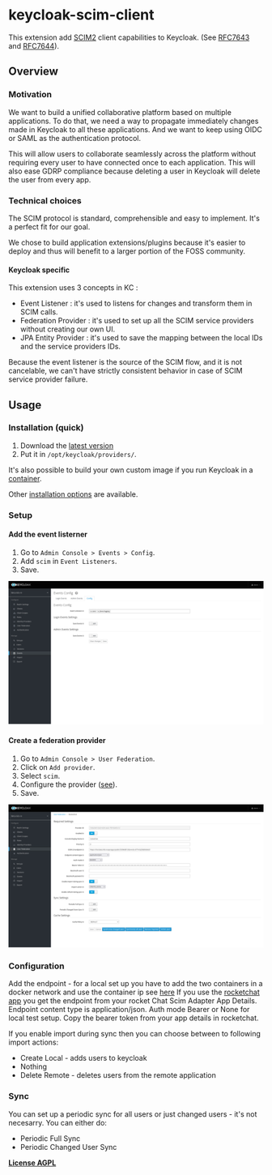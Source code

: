 # keycloak-scim-client

This extension add [SCIM2](http://www.simplecloud.info) client capabilities to Keycloak. (See [RFC7643](https://datatracker.ietf.org/doc/html/rfc7643) and [RFC7644](https://datatracker.ietf.org/doc/html/rfc7644)).

## Overview

### Motivation

We want to build a unified collaborative platform based on multiple applications. To do that, we need a way to propagate immediately changes made in Keycloak to all these applications. And we want to keep using OIDC or SAML as the authentication protocol.

This will allow users to collaborate seamlessly across the platform without requiring every user to have connected once to each application. This will also ease GDRP compliance because deleting a user in Keycloak will delete the user from every app.

### Technical choices

The SCIM protocol is standard, comprehensible and easy to implement. It's a perfect fit for our goal.

We chose to build application extensions/plugins because it's easier to deploy and thus will benefit to a larger portion of the FOSS community.

#### Keycloak specific

This extension uses 3 concepts in KC :
- Event Listener : it's used to listens for changes and transform them in SCIM calls.
- Federation Provider : it's used to set up all the SCIM service providers without creating our own UI.
- JPA Entity Provider : it's used to save the mapping between the local IDs and the service providers IDs.

Because the event listener is the source of the SCIM flow, and it is not cancelable, we can't have strictly consistent behavior in case of SCIM service provider failure. 

## Usage

### Installation (quick)

1. Download the [latest version](https://lab.libreho.st/libre.sh/scim/keycloak-scim/-/jobs/artifacts/main/raw/build/libs/keycloak-scim-1.0-SNAPSHOT-all.jar?job=package)
2. Put it in `/opt/keycloak/providers/`.

It's also possible to build your own custom image if you run Keycloak in a [container](/docs/container.md).

Other [installation options](/docs/installation.md) are available.

### Setup

#### Add the event listerner

1. Go to `Admin Console > Events > Config`.
2. Add `scim` in `Event Listeners`.
3. Save.

![Event listener page](/docs/img/event-listener-page.png)

#### Create a federation provider

1. Go to `Admin Console > User Federation`.
2. Click on `Add provider`.
3. Select `scim`.
4. Configure the provider ([see](#configuration)).
5. Save.

![Federation provider page](/docs/img/federation-provider-page.png)

### Configuration

Add the endpoint - for a local set up you have to add the two containers in a docker network and use the container ip see [here](https://docs.docker.com/engine/reference/commandline/network/)
If you use the [rocketchat app](https://lab.libreho.st/libre.sh/scim/rocketchat-scim) you get the endpoint from your rocket Chat Scim Adapter App Details.
Endpoint content type is application/json.
Auth mode Bearer or None for local test setup.
Copy the bearer token from your app details in rocketchat.

If you enable import during sync then you can choose between to following import actions:
- Create Local - adds users to keycloak
- Nothing
- Delete Remote - deletes users from the remote application




### Sync

You can set up a periodic sync for all users or just changed users - it's not necesarry. You can either do:
- Periodic Full Sync
- Periodic Changed User Sync


**[License AGPL](/LICENSE)**
